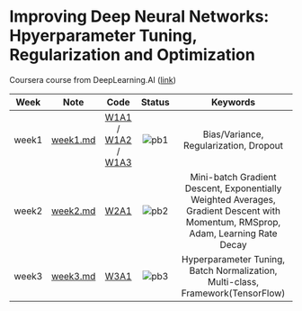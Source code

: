 # Improving Deep Neural Networks: Hpyerparameter Tuning, Regularization and Optimization
Coursera course from DeepLearning.AI ([link](https://www.coursera.org/learn/deep-neural-network?specialization=deep-learning))

<div align="center">

| **Week** |                                              **Note**                                             |                                                 **Code**                                                |              **Status**              |                    **Keywords**                     |
|:--------:|:-------------------------------------------------------------------------------------------------:|:-------------------------------------------------------------------------------------------------------:|:------------------------------------:|:-------------------------------------------------------------------------------------------------------:|
|   week1  | [week1.md](https://github.com/yixiaowang2001/Deep-Learning_Notes/blob/main/Course2/note/week1.md) | [W1A1](https://github.com/yixiaowang2001/Deep-Learning_Notes/blob/main/Course2/code/W1A1/Initialization.ipynb) / [W1A2](https://github.com/yixiaowang2001/Deep-Learning_Notes/blob/main/Course2/code/W1A2/Regularization.ipynb) / [W1A3](https://github.com/yixiaowang2001/Deep-Learning_Notes/blob/main/Course2/code/W1A3/Gradient_Checking.ipynb) |  ![pb1](https://progress-bar.dev/100) | Bias/Variance, Regularization, Dropout |
|   week2  | [week2.md](https://github.com/yixiaowang2001/Deep-Learning_Notes/blob/main/Course2/note/week2.md) | [W2A1](https://github.com/yixiaowang2001/Deep-Learning_Notes/blob/main/Course2/code/W2A1/Optimization_methods.ipynb) |  ![pb2](https://progress-bar.dev/100) | Mini-batch Gradient Descent, Exponentially Weighted Averages, Gradient Descent with Momentum, RMSprop, Adam, Learning Rate Decay |
|   week3  | [week3.md](https://github.com/yixiaowang2001/Deep-Learning_Notes/blob/main/Course2/note/week3.md) | [W3A1](https://github.com/yixiaowang2001/Deep-Learning_Notes/blob/main/Course2/code/W3A1/Tensorflow_introduction.ipynb) |  ![pb3](https://progress-bar.dev/100)  |  Hyperparameter Tuning, Batch Normalization, Multi-class, Framework(TensorFlow)  |
</div>